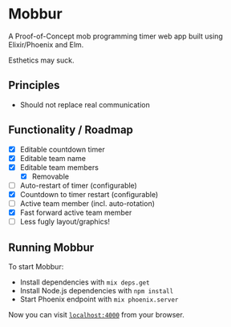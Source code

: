 # Mobbur

A Proof-of-Concept mob programming timer web app built using Elixir/Phoenix and Elm.

Esthetics may suck.

## Principles

- Should not replace real communication

## Functionality / Roadmap

- [x] Editable countdown timer
- [x] Editable team name
- [x] Editable team members
  - [x] Removable
- [ ] Auto-restart of timer (configurable)
- [x] Countdown to timer restart (configurable)
- [ ] Active team member (incl. auto-rotation)
- [x] Fast forward active team member
- [ ] Less fugly layout/graphics!

## Running Mobbur

To start Mobbur:

  * Install dependencies with `mix deps.get`
  * Install Node.js dependencies with `npm install`
  * Start Phoenix endpoint with `mix phoenix.server`

Now you can visit [`localhost:4000`](http://localhost:4000) from your browser.
